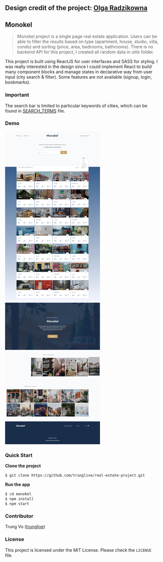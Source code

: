 **Design credit of the project: [Olga Radzikowna](https://dribbble.com/shots/4177962-Find-fancy-home-abroad/attachments/954897)**
----
## Monokel
> Monokel project is a single page real estate application. Users can be able to filter the results based on type (apartment, house, studio, villa, condo) and sorting (price, area, bedrooms, bathrooms). There is no backend API for this project, I created all random data in utils folder.

This project is built using ReactJS for user interfaces and SASS for styling. I was really interested in the design since I could implement React to build many component blocks and manage states in declarative way from user input (city search & filter). Some features are not available (signup, login, bookmarks).

### Important
The search bar is limited to particular keywords of cities, which can be found in 
[SEARCH_TERMS](SEARCH_TERMS.md) file.

### Demo
![monokel](monokel-demo.jpg)

### Quick Start
**Clone the project**
```shell
$ git clone https://github.com/trunglive/real-estate-project.git
```
**Run the app**
```shell
$ cd monokel
$ npm install
$ npm start
```

### Contributor
Trung Vo ([trunglive](https://github.com/trunglive))

### License
This project is licensed under the MIT License. Please check the `LICENSE` file.